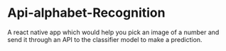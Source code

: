 # Api-alphabet-Recognition
A react native app which would help you pick an image of a number and send it through an API to the classifier model to make a prediction.
